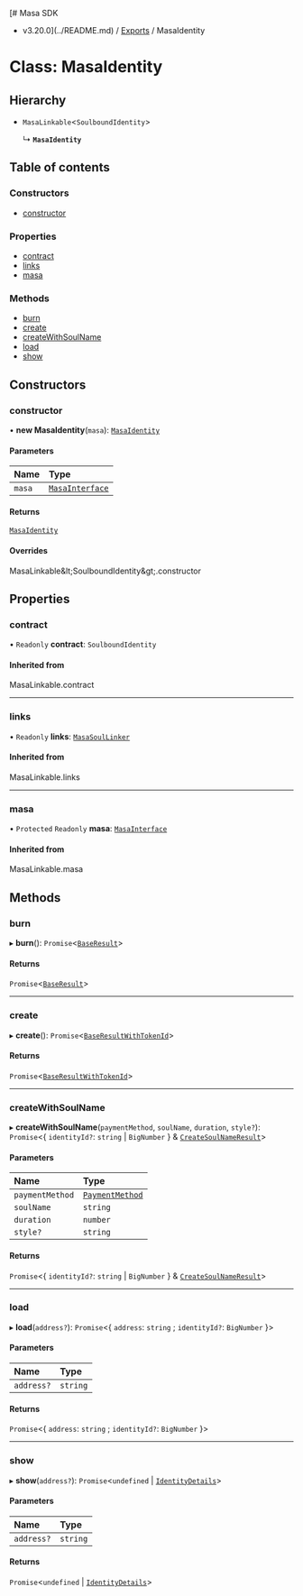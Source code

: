 [# Masa SDK
 - v3.20.0](../README.md) / [Exports](../modules.md) / MasaIdentity

# Class: MasaIdentity

## Hierarchy

- `MasaLinkable`\<`SoulboundIdentity`\>

  ↳ **`MasaIdentity`**

## Table of contents

### Constructors

- [constructor](MasaIdentity.md#constructor)

### Properties

- [contract](MasaIdentity.md#contract)
- [links](MasaIdentity.md#links)
- [masa](MasaIdentity.md#masa)

### Methods

- [burn](MasaIdentity.md#burn)
- [create](MasaIdentity.md#create)
- [createWithSoulName](MasaIdentity.md#createwithsoulname)
- [load](MasaIdentity.md#load)
- [show](MasaIdentity.md#show)

## Constructors

### constructor

• **new MasaIdentity**(`masa`): [`MasaIdentity`](MasaIdentity.md)

#### Parameters

| Name | Type |
| :------ | :------ |
| `masa` | [`MasaInterface`](../interfaces/MasaInterface.md) |

#### Returns

[`MasaIdentity`](MasaIdentity.md)

#### Overrides

MasaLinkable\&lt;SoulboundIdentity\&gt;.constructor

## Properties

### contract

• `Readonly` **contract**: `SoulboundIdentity`

#### Inherited from

MasaLinkable.contract

___

### links

• `Readonly` **links**: [`MasaSoulLinker`](MasaSoulLinker.md)

#### Inherited from

MasaLinkable.links

___

### masa

• `Protected` `Readonly` **masa**: [`MasaInterface`](../interfaces/MasaInterface.md)

#### Inherited from

MasaLinkable.masa

## Methods

### burn

▸ **burn**(): `Promise`\<[`BaseResult`](../interfaces/BaseResult.md)\>

#### Returns

`Promise`\<[`BaseResult`](../interfaces/BaseResult.md)\>

___

### create

▸ **create**(): `Promise`\<[`BaseResultWithTokenId`](../interfaces/BaseResultWithTokenId.md)\>

#### Returns

`Promise`\<[`BaseResultWithTokenId`](../interfaces/BaseResultWithTokenId.md)\>

___

### createWithSoulName

▸ **createWithSoulName**(`paymentMethod`, `soulName`, `duration`, `style?`): `Promise`\<\{ `identityId?`: `string` \| `BigNumber`  } & [`CreateSoulNameResult`](../interfaces/CreateSoulNameResult.md)\>

#### Parameters

| Name | Type |
| :------ | :------ |
| `paymentMethod` | [`PaymentMethod`](../modules.md#paymentmethod) |
| `soulName` | `string` |
| `duration` | `number` |
| `style?` | `string` |

#### Returns

`Promise`\<\{ `identityId?`: `string` \| `BigNumber`  } & [`CreateSoulNameResult`](../interfaces/CreateSoulNameResult.md)\>

___

### load

▸ **load**(`address?`): `Promise`\<\{ `address`: `string` ; `identityId?`: `BigNumber`  }\>

#### Parameters

| Name | Type |
| :------ | :------ |
| `address?` | `string` |

#### Returns

`Promise`\<\{ `address`: `string` ; `identityId?`: `BigNumber`  }\>

___

### show

▸ **show**(`address?`): `Promise`\<`undefined` \| [`IdentityDetails`](../interfaces/IdentityDetails.md)\>

#### Parameters

| Name | Type |
| :------ | :------ |
| `address?` | `string` |

#### Returns

`Promise`\<`undefined` \| [`IdentityDetails`](../interfaces/IdentityDetails.md)\>
